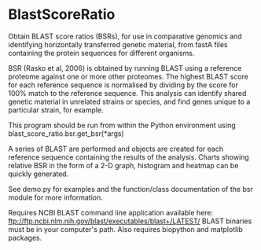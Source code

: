 # BlastScoreRatio
Obtain BLAST score ratios (BSRs), for use in comparative genomics and
identifying horizontally transferred genetic material, from fastA files
containing the protein sequences for different organisms.

BSR (Rasko et al, 2006) is obtained by running BLAST using a reference proteome
against one or more other proteomes. The highest BLAST score for each reference
sequence is normalised by dividing by the score for 100% match to the reference
sequence. This analysis can identify shared genetic material in unrelated
strains or species, and find genes unique to a particular strain, for example.

This program should be run from within the Python environment using
blast_score_ratio.bsr.get_bsr(*args)

A series of BLAST are performed and objects are created for each reference
sequence containing the results of the analysis. Charts showing relative BSR
in the form of a 2-D graph, histogram and heatmap can be quickly generated.

See demo.py for examples and the function/class documentation of the bsr
module for more information.

Requires NCBI BLAST command line application available here:
    ftp://ftp.ncbi.nlm.nih.gov/blast/executables/blast+/LATEST/
BLAST binaries must be in your computer's path.
Also requires biopython and matplotlib packages.

